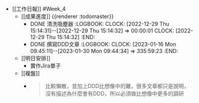 - [[工作日報]] #Week_4
	- [[成果進度]] {{renderer :todomaster}}
		- DONE 清洗吸塵器
		  :LOGBOOK:
		  CLOCK: [2022-12-29 Thu 15:14:31]--[2022-12-29 Thu 15:14:32] =>  00:00:01
		  CLOCK: [2022-12-29 Thu 15:14:32]
		  :END:
		- DONE  撰寫DDD文章
		  :LOGBOOK:
		  CLOCK: [2023-01-16 Mon 09:45:11]--[2023-01-30 Mon 09:44:34] =>  335:59:23
		  :END:
	- [[明日安排]]
		- 實作Jira單子
	- [[複盤]]
		- > 比較懶散，並加上DDD比想像中的難，很多文章都只是說明，沒有描述為什麼會有DDD，所以必須做比想像中更多的調研